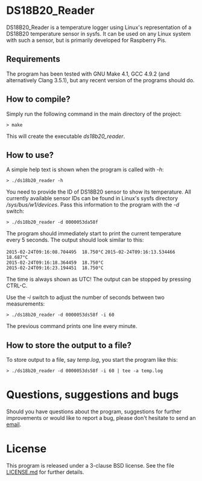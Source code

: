 # DS18B20_Reader

DS18B20_Reader is a temperature logger using Linux's representation of a
DS18B20 temperature sensor in sysfs. It can be used on any Linux system with
such a sensor, but is primarily developed for Raspberry Pis.

## Requirements

The program has been tested with GNU Make 4.1, GCC 4.9.2 (and alternatively
Clang 3.5.1), but any recent version of the programs should do.

## How to compile?

Simply run the following command in the main directory of the project:

   `> make`

This will create the executable *ds18b20_reader*.

## How to use?

A simple help text is shown when the program is called with *-h*:

   `> ./ds18b20_reader -h`

You need to provide the ID of DS18B20 sensor to show its temperature. All
currently available sensor IDs can be found in Linux's sysfs directory
*/sys/bus/w1/devices*. Pass this information to the program with the *-d*
switch:

   `> ./ds18b20_reader -d 0000053da58f`

The program should immediately start to print the current temperature every
5 seconds. The output should look similar to this:

   `2015-02-24T09:16:08.704495  18.750°C` 
   `2015-02-24T09:16:13.534466  18.687°C`  
   `2015-02-24T09:16:18.364459  18.750°C`  
   `2015-02-24T09:16:23.194451  18.750°C`  

The time is always shown as UTC! The output can be stopped by pressing CTRL-C.

Use the *-i* switch to adjust the number of seconds between two measurements:

   `> ./ds18b20_reader -d 0000053ds58f -i 60`

The previous command prints one line every minute.

## How to store the output to a file?

To store output to a file, say *temp.log*, you start the program like this:

   `> ./ds18b20_reader -d 0000053ds58f -i 60 | tee -a temp.log`

# Questions, suggestions and bugs

Should you have questions about the program, suggestions for further
improvements or would like to report a bug, please don't hesitate to send
an [email](mailto:jens@gutzeit.name).

# License

This program is released under a 3-clause BSD license. See the file
[LICENSE.md](LICENSE.md) for further details.

